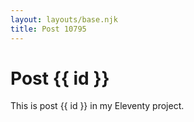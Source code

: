 ```yaml
---
layout: layouts/base.njk
title: Post 10795
---
```


# Post {{ id }}

This is post {{ id }} in my Eleventy project.
